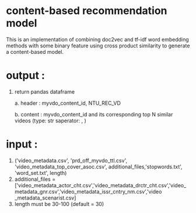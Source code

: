 # content-based recommendation model

This is an implementation of combining doc2vec and tf-idf word embedding methods with some binary feature using cross product similarity to generate a content-based model.

# output :
1. return pandas dataframe

    a. header : ​myvdo_content_id, NTU_REC_VD
    
    b. content : ​myvdo_content_id and its corresponding top N similar videos (type: str saperator: , )

# input :
1. ('video_metadata.csv', 'prd_off_myvdo_ttl.csv', 'video_metadata_top_cover_asoc.csv', additional_files,'stopwords.txt', 'word_set.txt', length)
2. additional_files = ['video_metadata_actor_cht.csv','video_metadata_drctr_cht.csv','video_metadata_gnr.csv','video_metadata_issr_cntry_nm.csv','video _metadata_scenarist.csv]
3. length must be 30-100 (default = 30)
